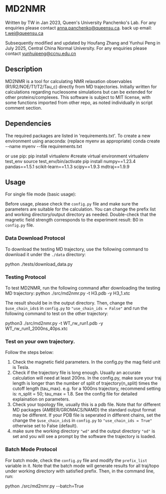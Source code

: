 # MD2NMR
Written by TW in Jan 2023, Queen's University Panchenko's Lab.
For any enquiries please contact anna.panchenko@queensu.ca. back up email: t.wei@queensu.ca 

Subsequently modified and updated by Houfang Zhang and Yunhui Peng in July 2025, Central China Normal University. For any enquiries please contact yunhuipeng@ccnu.edu.cn

## Description
MD2NMR is a tool for calculating NMR relaxation observables (R1/R2/NOE/T1/T2/Tau_c) directly from MD trajectories. Initially written for calculations regarding nucleosome simulations but can be extended for other proteins/complexes. This software is subject to MIT license, with some functions imported from other repo, as noted individually in script comment section.

## Dependencies
The required packages are listed in 'requirements.txt'.
To create a new environment using anaconda: (replace myenv as appropriate)
conda create --name myenv --file requirements.txt

or use pip:
pip install virtualenv #create virtual environment
virtualenv test_env
source test_env/bin/activate
pip install numpy==1.23.4 pandas==1.5.1 scikit-learn==1.1.3 scipy==1.9.3 mdtraj==1.9.9

## Usage
For single file mode (basic usage):


Before usage, please check the `config.py` file and make sure the parameters are suitable for the calculation. You can change the prefix list and working directory/output directory as needed. Double-check that the magnetic field strength corresponds to the experiment result: B0 in `config.py` file.

### Data Download Protocol
To download the testing MD trajectory, use the following command to download it under the `./data` directory:

python ./tests/download_data.py


### Testing Protocol
To test MD2NMR, run the following command after downloading the testing MD trajectory:
python ./src/md2nmr.py -t H3.pdb -y H3_1.xtc

The result should be in the output directory. Then, change the `$use_chain_ids$` in `config.py` to `"use_chain_ids = False"` and run the following command to test on the other trajectory:

python3 ./src/md2nmr.py -t WT_rw_run1.pdb -y WT_rw_run1_2000ns_40ps.xtc 


### Test on your own trajectory.
Follow the steps below:
1. Check the magnetic field parameters. In the config.py the mag field unit is Tesla.
2. Check if the trajectory file is long enough. Usually an accurate calculation will need at least 200ns. In the config.py, make sure your traj length is longer than the number of split of trajectory(n_split) times the cutoff length (tau_max). e.g. for a 1000ns trajectory, recommend setting is: n_split = 50; tau_max = 1.8. See the config file for detailed explaination on parameters.
3. Check your topology file, usually this is a pdb file. Note that for different MD packages (AMBER/GROMACS/NAMD) the standard output format may be different. If your PDB file is seperated in different chains, set the change the `$use_chain_ids$` in `config.py` to `"use_chain_ids = True"` otherwise set to False (default).
4. make sure the working directory `"wd"` and the output directory `"od"` is set and you will see a prompt by the software the trajectory is loaded. 

### Batch Mode Protocol
For batch mode, check the `config.py` file and modify the `prefix_list` variable in it. Note that the batch mode will generate results for all traj/topo under working directory with satisfied prefix. Then, in the command line, run:

python ./src/md2nmr.py --batch=True

